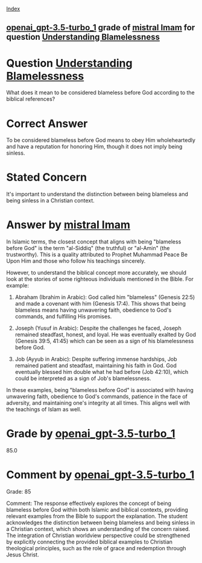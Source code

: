 
[Index](../../../../index.md)
## [openai_gpt-3.5-turbo_1](../../../grading_models/openai_gpt-3.5-turbo_1.md) grade of [mistral Imam](../../../answering_models/mistral_Imam.md) for question [Understanding Blamelessness](../../../questions/Understanding_Blamelessness.md)

# Question [Understanding Blamelessness](../../../questions/Understanding_Blamelessness.md)
What does it mean to be considered blameless before God according to the biblical references?

# Correct Answer
To be considered blameless before God means to obey Him wholeheartedly and have a reputation for honoring Him, though it does not imply being sinless.

# Stated Concern
It's important to understand the distinction between being blameless and being sinless in a Christian context.

# Answer by [mistral Imam](../../../answering_models/mistral_Imam.md)
 In Islamic terms, the closest concept that aligns with being "blameless before God" is the term "al-Siddiq" (the truthful) or "al-Amin" (the trustworthy). This is a quality attributed to Prophet Muhammad Peace Be Upon Him and those who follow his teachings sincerely.

However, to understand the biblical concept more accurately, we should look at the stories of some righteous individuals mentioned in the Bible. For example:

1. Abraham (Ibrahim in Arabic): God called him "blameless" (Genesis 22:5) and made a covenant with him (Genesis 17:4). This shows that being blameless means having unwavering faith, obedience to God's commands, and fulfilling His promises.

2. Joseph (Yusuf in Arabic): Despite the challenges he faced, Joseph remained steadfast, honest, and loyal. He was eventually exalted by God (Genesis 39:5, 41:45) which can be seen as a sign of his blamelessness before God.

3. Job (Ayyub in Arabic): Despite suffering immense hardships, Job remained patient and steadfast, maintaining his faith in God. God eventually blessed him double what he had before (Job 42:10), which could be interpreted as a sign of Job's blamelessness.

In these examples, being "blameless before God" is associated with having unwavering faith, obedience to God's commands, patience in the face of adversity, and maintaining one's integrity at all times. This aligns well with the teachings of Islam as well.

# Grade by [openai_gpt-3.5-turbo_1](../../../grading_models/openai_gpt-3.5-turbo_1.md)
85.0

# Comment by [openai_gpt-3.5-turbo_1](../../../grading_models/openai_gpt-3.5-turbo_1.md)
Grade: 85

Comment: The response effectively explores the concept of being blameless before God within both Islamic and biblical contexts, providing relevant examples from the Bible to support the explanation. The student acknowledges the distinction between being blameless and being sinless in a Christian context, which shows an understanding of the concern raised. The integration of Christian worldview perspective could be strengthened by explicitly connecting the provided biblical examples to Christian theological principles, such as the role of grace and redemption through Jesus Christ.
